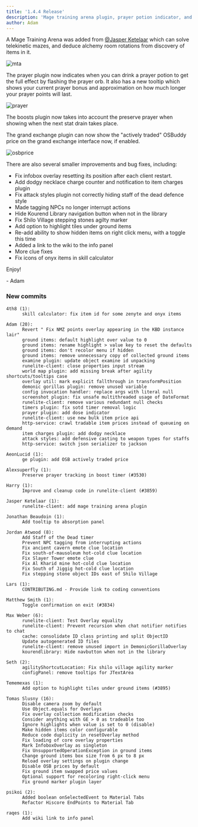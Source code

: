 ```yaml
---
title: '1.4.4 Release'
description: 'Mage training arena plugin, prayer potion indicator, and preserve prayer tracking'
author: Adam
---
```


A Mage Training Arena was added from
[@Jasper Ketelaar](https://github.com/Jasper-ketelaar) which can solve
telekinetic mazes, and deduce alchemy room rotations from discovery of items in
it.

![mta](/img/blog/1.4.4-Release/mta.png)

The prayer plugin now indicates when you can drink a prayer potion to get the
full effect by flashing the prayer orb. It also has a new tooltip which shows
your current prayer bonus and approximation on how much longer your prayer
points will last.

![prayer](/img/blog/1.4.4-Release/prayer.gif)

The boosts plugin now takes into account the preserve prayer when showing when
the next stat drain takes place.

The grand exchange plugin can now show the "actively traded" OSBuddy price on
the grand exchange interface now, if enabled.

![osbprice](/img/blog/1.4.4-Release/osbprice.png)

There are also several smaller improvements and bug fixes, including:

 * Fix infobox overlay resetting its position after each client restart.
 * Add dodgy necklace charge counter and notification to item charges plugin
 * Fix attack styles plugin not correctly hiding staff of the dead defence style
 * Made tagging NPCs no longer interrupt actions
 * Hide Kourend Library navigation button when not in the library
 * Fix Shilo Village stepping stones agilty marker
 * Add option to highlight tiles under ground items
 * Re-add ability to show hidden items on right click menu, with a toggle this
   time
 * Added a link to the wiki to the info panel
 * More clue fixes
 * Fix icons of onyx items in skill calculator

Enjoy!

\- Adam


### New commits

```
4th8 (1):
      skill calculator: fix item id for some zenyte and onyx items

Adam (20):
      Revert " Fix NMZ points overlay appearing in the KBD instance lair"
      ground items: default highlight over value to 0
      ground items: rename highlight > value key to reset the defaults
      ground items: don't recolor menu if hidden
      ground items: remove unnecessary copy of collected ground items
      examine plugin: update object examine id unpacking
      runelite-client: close properties input stream
      world map plugin: add missing break after agility shortcuts/tooltips case
      overlay util: mark explicit fallthrough in transformPosition
      demonic gorillas plugin: remove unused variable
      config invocation handler: replace args with literal null
      screenshot plugin: fix unsafe multithreaded usage of DateFormat
      runelite-client: remove various redundant null checks
      timers plugin: fix sotd timer removal logic
      prayer plugin: add dose indicator
      runelite-client: use new bulk item price api
      http-service: crawl tradable item prices instead of queueing on demand
      item charges plugin: add dodgy necklace
      attack styles: add defensive casting to weapon types for staffs
      http-service: switch json serializer to jackson

AeonLucid (1):
      ge plugin: add OSB actively traded price

Alexsuperfly (1):
      Preserve prayer tracking in boost timer (#3530)

Harry (1):
      Improve and cleanup code in runelite-client (#3859)

Jasper Ketelaar (1):
      runelite-client: add mage training arena plugin

Jonathan Beaudoin (1):
      Add tooltip to absorption panel

Jordan Atwood (8):
      Add Staff of the Dead timer
      Prevent NPC tagging from interrupting actions
      Fix ancient cavern emote clue location
      Fix south-of-mausoleum hot-cold clue location
      Fix Slayer Tower emote clue
      Fix Al Kharid mine hot-cold clue location
      Fix South of Jiggig hot-cold clue location
      Fix stepping stone object IDs east of Shilo Village

Lars (1):
      CONTRIBUTING.md - Provide link to coding conventions

Matthew Smith (1):
      Toggle confirmation on exit (#3834)

Max Weber (6):
      runelite-client: Test Overlay equality
      runelite-client: Prevent recursion when chat notifier notifies to chat
      cache: consolidate ID class printing and split ObjectID
      Update autogenerated ID files
      runelite-client: remove unused import in DemonicGorillaOverlay
      kourendlibrary: Hide navbutton when not in the library

Seth (2):
      agilityShortcutLocation: Fix shilo village agility marker
      configPanel: remove tooltips for JTextArea

Tememexas (1):
      Add option to highlight tiles under ground items (#3895)

Tomas Slusny (16):
      Disable camera zoom by default
      Use Object.equals for Overlays
      Fix overlay collection modification checks
      Consider anything with GE > 0 as tradeable too
      Ignore highlights when value is set to 0 (disable)
      Make hidden items color configurable
      Reduce code duplicity in resetOverlay method
      Fix loading of core overlay properties
      Mark InfoboxOverlay as singleton
      Fix UnsupportedOperationException in ground items
      Change ground items box size from 6 px to 8 px
      Reload overlay settings on plugin change
      Disable OSB prices by default
      Fix ground item swapped price values
      Optional support for recoloring right-click menu
      Fix ground marker plugin layer

psikoi (2):
      Added boolean onSelectedEvent to Material Tabs
      Refactor Hiscore EndPoints to Material Tab

raqes (1):
      Add wiki link to info panel
```
